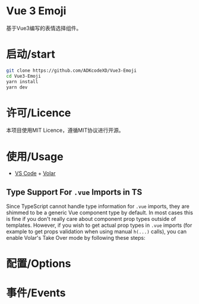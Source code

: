 # Vue 3 Emoji

基于Vue3编写的表情选择组件。

# 启动/start

```bash
git clone https://github.com/ADKcodeXD/Vue3-Emoji
cd Vue3-Emoji
yarn install
yarn dev
```

# 许可/Licence

本项目使用MIT Licence，遵循MIT协议进行开源。

# 使用/Usage

- [VS Code](https://code.visualstudio.com/) + [Volar](https://marketplace.visualstudio.com/items?itemName=Vue.volar)

## Type Support For `.vue` Imports in TS

Since TypeScript cannot handle type information for `.vue` imports, they are shimmed to be a generic Vue component type by default. In most cases this is fine if you don't really care about component prop types outside of templates. However, if you wish to get actual prop types in `.vue` imports (for example to get props validation when using manual `h(...)` calls), you can enable Volar's Take Over mode by following these steps:



# 配置/Options



# 事件/Events

